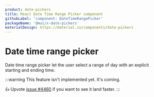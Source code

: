 ```yaml
---
product: date-pickers
title: React Date Time Range Picker component
githubLabel: 'component: DateTimeRangePicker'
packageName: '@mui/x-date-pickers'
materialDesign: https://material.io/components/date-pickers
---
```


# Date time range picker [<span class="plan-pro"></span>](https://mui.com/store/items/material-ui-pro/)

<p class="description">Date time range picker let the user select a range of day with an explicit starting and ending time.</p>

:::warning
This feature isn't implemented yet. It's coming.

👍 Upvote [issue #4460](https://github.com/mui/mui-x/issues/4547) if you want to see it land faster.
:::
